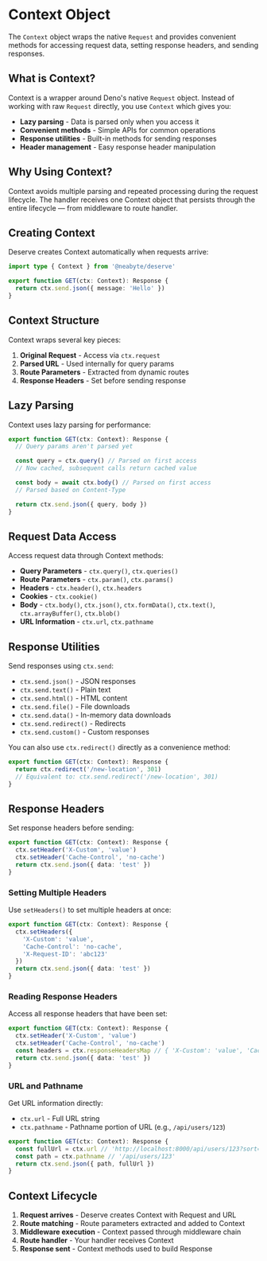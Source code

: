 # Context Object

The `Context` object wraps the native `Request` and provides convenient methods for accessing request data, setting response headers, and sending responses.

## What is Context?

Context is a wrapper around Deno's native `Request` object. Instead of working with raw `Request` directly, you use `Context` which gives you:

- **Lazy parsing** - Data is parsed only when you access it
- **Convenient methods** - Simple APIs for common operations
- **Response utilities** - Built-in methods for sending responses
- **Header management** - Easy response header manipulation

## Why Using Context?

Context avoids multiple parsing and repeated processing during the request lifecycle. The handler receives one Context object that persists through the entire lifecycle — from middleware to route handler.

## Creating Context

Deserve creates Context automatically when requests arrive:

```typescript
import type { Context } from '@neabyte/deserve'

export function GET(ctx: Context): Response {
  return ctx.send.json({ message: 'Hello' })
}
```

## Context Structure

Context wraps several key pieces:

1. **Original Request** - Access via `ctx.request`
2. **Parsed URL** - Used internally for query params
3. **Route Parameters** - Extracted from dynamic routes
4. **Response Headers** - Set before sending response

## Lazy Parsing

Context uses lazy parsing for performance:

```typescript
export function GET(ctx: Context): Response {
  // Query params aren't parsed yet

  const query = ctx.query() // Parsed on first access
  // Now cached, subsequent calls return cached value

  const body = await ctx.body() // Parsed on first access
  // Parsed based on Content-Type

  return ctx.send.json({ query, body })
}
```

## Request Data Access

Access request data through Context methods:

- **Query Parameters** - `ctx.query()`, `ctx.queries()`
- **Route Parameters** - `ctx.param()`, `ctx.params()`
- **Headers** - `ctx.header()`, `ctx.headers`
- **Cookies** - `ctx.cookie()`
- **Body** - `ctx.body()`, `ctx.json()`, `ctx.formData()`, `ctx.text()`, `ctx.arrayBuffer()`, `ctx.blob()`
- **URL Information** - `ctx.url`, `ctx.pathname`

## Response Utilities

Send responses using `ctx.send`:

- `ctx.send.json()` - JSON responses
- `ctx.send.text()` - Plain text
- `ctx.send.html()` - HTML content
- `ctx.send.file()` - File downloads
- `ctx.send.data()` - In-memory data downloads
- `ctx.send.redirect()` - Redirects
- `ctx.send.custom()` - Custom responses

You can also use `ctx.redirect()` directly as a convenience method:

```typescript
export function GET(ctx: Context): Response {
  return ctx.redirect('/new-location', 301)
  // Equivalent to: ctx.send.redirect('/new-location', 301)
}
```

## Response Headers

Set response headers before sending:

```typescript
export function GET(ctx: Context): Response {
  ctx.setHeader('X-Custom', 'value')
  ctx.setHeader('Cache-Control', 'no-cache')
  return ctx.send.json({ data: 'test' })
}
```

### Setting Multiple Headers

Use `setHeaders()` to set multiple headers at once:

```typescript
export function GET(ctx: Context): Response {
  ctx.setHeaders({
    'X-Custom': 'value',
    'Cache-Control': 'no-cache',
    'X-Request-ID': 'abc123'
  })
  return ctx.send.json({ data: 'test' })
}
```

### Reading Response Headers

Access all response headers that have been set:

```typescript
export function GET(ctx: Context): Response {
  ctx.setHeader('X-Custom', 'value')
  ctx.setHeader('Cache-Control', 'no-cache')
  const headers = ctx.responseHeadersMap // { 'X-Custom': 'value', 'Cache-Control': 'no-cache' }
  return ctx.send.json({ data: 'test' })
}
```

### URL and Pathname

Get URL information directly:

- `ctx.url` - Full URL string
- `ctx.pathname` - Pathname portion of URL (e.g., `/api/users/123`)

```typescript
export function GET(ctx: Context): Response {
  const fullUrl = ctx.url // 'http://localhost:8000/api/users/123?sort=name'
  const path = ctx.pathname // '/api/users/123'
  return ctx.send.json({ path, fullUrl })
}
```

## Context Lifecycle

1. **Request arrives** - Deserve creates Context with Request and URL
2. **Route matching** - Route parameters extracted and added to Context
3. **Middleware execution** - Context passed through middleware chain
4. **Route handler** - Your handler receives Context
5. **Response sent** - Context methods used to build Response

